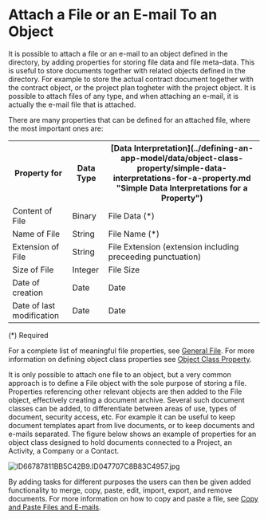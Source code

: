 # Attach a File or an E-mail To an Object

It is possible to attach a file or an e-mail to an object defined in the directory, by adding properties for storing file data and file meta-data. This is useful to store documents together with related objects defined in the directory. For example to store the actual contract document together with the contract object, or the project plan togheter with the project object. It is possible to attach files of any type, and when attaching an e-mail, it is actually the e-mail file that is attached.

There are many properties that can be defined for an attached file, where the most important ones are:

<table style="WIDTH: 100%">

<tbody>

<tr>

<th>Property for</th>

<th>Data Type</th>

<th>[Data Interpretation](../defining-an-app-model/data/object-class-property/simple-data-interpretations-for-a-property.md "Simple Data Interpretations for a Property")</th>

</tr>

<tr>

<td>Content of File</td>

<td>Binary</td>

<td>File Data (*)</td>

</tr>

<tr>

<td>Name of File</td>

<td>String</td>

<td>File Name (*)</td>

</tr>

<tr>

<td>Extension of File</td>

<td>String</td>

<td>File Extension (extension including preceeding punctuation)</td>

</tr>

<tr>

<td>Size of File</td>

<td>Integer</td>

<td>File Size</td>

</tr>

<tr>

<td>Date of creation</td>

<td>Date</td>

<td>Date</td>

</tr>

<tr>

<td>Date of last modification</td>

<td>Date</td>

<td>Date</td>

</tr>

</tbody>

</table>

(*) Required

For a complete list of meaningful file properties, see [General File](../defining-an-app-model/logic/action-orchestration/data-sources/file-data-sources.md "General File"). For more information on defining object class properties see [Object Class Property](../defining-an-app-model/data/object-class-property/index.md "Object Class Property").

It is only possible to attach one file to an object, but a very common approach is to define a File object with the sole purpose of storing a file. Properties referencing other relevant objects are then added to the File object, effectively creating a document archive. Several such document classes can be added, to differentiate between areas of use, types of document, security access, etc. For example it can be useful to keep document templates apart from live documents, or to keep documents and e-mails separated. The figure below shows an example of properties for an object class designed to hold documents connected to a Project, an Activity, a Company or a Contact.

![ID66787811BB5C42B9.ID047707C8B83C4957.jpg](media/ID66787811BB5C42B9.ID047707C8B83C4957.jpg)

By adding tasks for different purposes the users can then be given added functionality to merge, copy, paste, edit, import, export, and remove documents. For more information on how to copy and paste a file, see [Copy and Paste Files and E-mails](exchange-data-with-other-applications/copy-and-paste-data.md "Copy and Paste Files and E-mails").